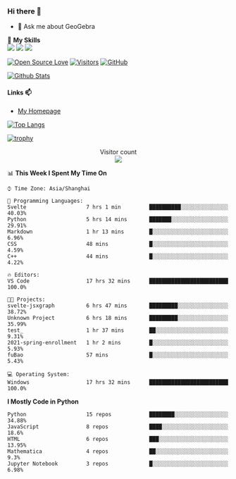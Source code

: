 ### Hi there 👋

<!--
**wuyudi/wuyudi** is a ✨ _special_ ✨ repository because its `README.md` (this file) appears on your GitHub profile.

Here are some ideas to get you started:

- 🔭 I’m currently working on ...
- 🌱 I’m currently learning ...
- 👯 I’m looking to collaborate on ...
- 🤔 I’m looking for help with ...

- 📫 How to reach me: ...
- 😄 Pronouns: ...
- ⚡ Fun fact: ...
-->

- 💬 Ask me about GeoGebra

🌟 **My Skills**  
![](https://img.shields.io/badge/-Python-3e74a2?style=flat-square&logo=Python&logoColor=fff)
![](https://img.shields.io/badge/-Mathematica-3e74a2?style=flat-square&logo=Wolfram&logoColor=fff)
![](https://img.shields.io/badge/-C%2B%2B-3e74a2?style=flat-square&logo=C%2B%2B&logoColor=fff)

[![Open Source Love](https://badges.frapsoft.com/os/v1/open-source.svg?v=103)](https://github.com/wuyudi/)
[![Visitors](https://visitor-badge.glitch.me/badge?page_id=wuyudi.wuyudi)](https://github.com/wuyudi/)
[![GitHub](https://img.shields.io/github/followers/wuyudi.svg?lable=GitHub&style=social)](https://github.com/wuyudi/)

[![Github Stats](https://github-readme-stats.vercel.app/api?username=wuyudi&show_icons=true)](https://github.com/wuyudi/)

#### Links 📫

* [My Homepage](https://wuyudi.github.io/blog/)

[![Top Langs](https://github-readme-stats.vercel.app/api/top-langs/?username=wuyudi&hide=HTML,jupyter%20notebook&layout=compact)](https://github.com/wuyudi/github-readme-stats)

[![trophy](https://github-profile-trophy.vercel.app/?username=wuyudi&theme=onedark)](https://github.com/ryo-ma/github-profile-trophy)

<p align="center"> 
  Visitor count<br>
  <img src="https://profile-counter.glitch.me/wuyudi/count.svg" />
</p>

<!--START_SECTION:waka-->
📊 **This Week I Spent My Time On** 

```text
⌚︎ Time Zone: Asia/Shanghai

💬 Programming Languages: 
Svelte                   7 hrs 1 min         ██████████░░░░░░░░░░░░░░░   40.03% 
Python                   5 hrs 14 mins       ███████░░░░░░░░░░░░░░░░░░   29.91% 
Markdown                 1 hr 13 mins        █░░░░░░░░░░░░░░░░░░░░░░░░   6.96% 
CSS                      48 mins             █░░░░░░░░░░░░░░░░░░░░░░░░   4.59% 
C++                      44 mins             █░░░░░░░░░░░░░░░░░░░░░░░░   4.22%

🔥 Editors: 
VS Code                  17 hrs 32 mins      █████████████████████████   100.0%

🐱‍💻 Projects: 
svelte-jsxgraph          6 hrs 47 mins       █████████░░░░░░░░░░░░░░░░   38.72% 
Unknown Project          6 hrs 18 mins       █████████░░░░░░░░░░░░░░░░   35.99% 
test_                    1 hr 37 mins        ██░░░░░░░░░░░░░░░░░░░░░░░   9.31% 
2021-spring-enrollment   1 hr 2 mins         █░░░░░░░░░░░░░░░░░░░░░░░░   5.93% 
fuBao                    57 mins             █░░░░░░░░░░░░░░░░░░░░░░░░   5.43%

💻 Operating System: 
Windows                  17 hrs 32 mins      █████████████████████████   100.0%

```

**I Mostly Code in Python** 

```text
Python                   15 repos            ████████░░░░░░░░░░░░░░░░░   34.88% 
JavaScript               8 repos             ████░░░░░░░░░░░░░░░░░░░░░   18.6% 
HTML                     6 repos             ███░░░░░░░░░░░░░░░░░░░░░░   13.95% 
Mathematica              4 repos             ██░░░░░░░░░░░░░░░░░░░░░░░   9.3% 
Jupyter Notebook         3 repos             █░░░░░░░░░░░░░░░░░░░░░░░░   6.98%

```



<!--END_SECTION:waka-->
